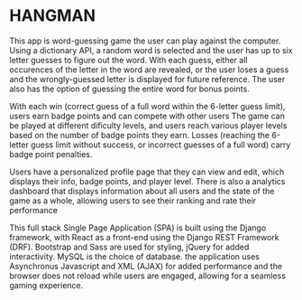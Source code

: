 # HANGMAN

This app is word-guessing game the user can play against the computer.
Using a dictionary API, a random word is selected and the user has up to six letter guesses to figure out the word.
With each guess, either all occurences of the letter in the word are revealed, or the user loses a guess and the wrongly-guessed letter is displayed for future reference.  The user also has the option of guessing the entire word for bonus points.

With each win (correct guess of a full word within the 6-letter guess limit), users earn badge points and can compete with other users
The game can be played at different dificulty levels, and users reach various player levels based on the number of badge points they earn.
Losses (reaching the 6-letter guess limit without success, or incorrect guesses of a full word) carry badge point penalties.

Users have a personalized profile page that they can view and edit, which displays their info, badge points, and player level.
There is also a analytics dashboard that displays information about all users and the state of the game as a whole, allowing users to see their ranking and rate their performance



This full stack Single Page Application (SPA) is built using the Django framework, with React as a front-end using the Django REST Framework (DRF).  Bootstrap and Sass are used for styling, jQuery for added interactivity.  MySQL is the choice of database.  the application uses Asynchronus Javascript and XML (AJAX) for added performance and the browser does not reload while users are engaged, allowing for a seamless gaming experience.



